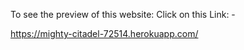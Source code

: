 To see the preview of this website:
Click on this Link: -

https://mighty-citadel-72514.herokuapp.com/
